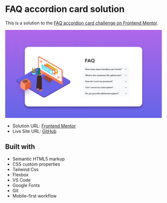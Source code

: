 <h1>FAQ accordion card solution</h1>

This is a solution to the [FAQ accordion card challenge on Frontend Mentor](https://www.frontendmentor.io/challenges/faq-accordion-card-XlyjD0Oam).



<img src="images/site-image.png"></img>



- Solution URL: [Frontend Mentor]()
- Live Site URL: [GitHub]()



<h2>Built with</h2>

- Semantic HTML5 markup
- CSS custom properties
- Tailwind Css
- Flexbox
- VS Code
- Google Fonts
- Git
- Mobile-first workflow
